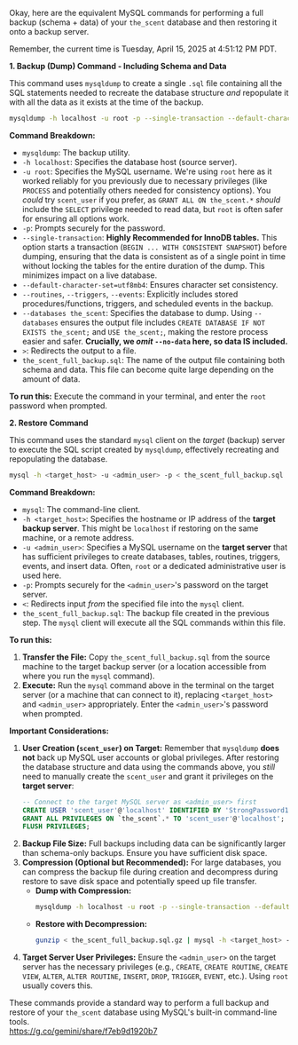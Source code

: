 Okay, here are the equivalent MySQL commands for performing a full backup (schema + data) of your `the_scent` database and then restoring it onto a backup server.

Remember, the current time is Tuesday, April 15, 2025 at 4:51:12 PM PDT.

**1. Backup (Dump) Command - Including Schema and Data**

This command uses `mysqldump` to create a single `.sql` file containing all the SQL statements needed to recreate the database structure *and* repopulate it with all the data as it exists at the time of the backup.

```bash
mysqldump -h localhost -u root -p --single-transaction --default-character-set=utf8mb4 --routines --triggers --events --databases the_scent > the_scent_full_backup.sql
```

**Command Breakdown:**

* `mysqldump`: The backup utility.
* `-h localhost`: Specifies the database host (source server).
* `-u root`: Specifies the MySQL username. We're using `root` here as it worked reliably for you previously due to necessary privileges (like `PROCESS` and potentially others needed for consistency options). You *could* try `scent_user` if you prefer, as `GRANT ALL ON the_scent.*` *should* include the `SELECT` privilege needed to read data, but `root` is often safer for ensuring all options work.
* `-p`: Prompts securely for the password.
* `--single-transaction`: **Highly Recommended for InnoDB tables.** This option starts a transaction (`BEGIN ... WITH CONSISTENT SNAPSHOT`) before dumping, ensuring that the data is consistent as of a single point in time without locking the tables for the entire duration of the dump. This minimizes impact on a live database.
* `--default-character-set=utf8mb4`: Ensures character set consistency.
* `--routines`, `--triggers`, `--events`: Explicitly includes stored procedures/functions, triggers, and scheduled events in the backup.
* `--databases the_scent`: Specifies the database to dump. Using `--databases` ensures the output file includes `CREATE DATABASE IF NOT EXISTS the_scent;` and `USE the_scent;`, making the restore process easier and safer. **Crucially, we *omit* `--no-data` here, so data IS included.**
* `>`: Redirects the output to a file.
* `the_scent_full_backup.sql`: The name of the output file containing both schema and data. This file can become quite large depending on the amount of data.

**To run this:**
Execute the command in your terminal, and enter the `root` password when prompted.

**2. Restore Command**

This command uses the standard `mysql` client on the *target* (backup) server to execute the SQL script created by `mysqldump`, effectively recreating and repopulating the database.

```bash
mysql -h <target_host> -u <admin_user> -p < the_scent_full_backup.sql
```

**Command Breakdown:**

* `mysql`: The command-line client.
* `-h <target_host>`: Specifies the hostname or IP address of the **target backup server**. This might be `localhost` if restoring on the same machine, or a remote address.
* `-u <admin_user>`: Specifies a MySQL username on the **target server** that has sufficient privileges to create databases, tables, routines, triggers, events, and insert data. Often, `root` or a dedicated administrative user is used here.
* `-p`: Prompts securely for the `<admin_user>`'s password on the target server.
* `<`: Redirects input *from* the specified file into the `mysql` client.
* `the_scent_full_backup.sql`: The backup file created in the previous step. The `mysql` client will execute all the SQL commands within this file.

**To run this:**
1.  **Transfer the File:** Copy `the_scent_full_backup.sql` from the source machine to the target backup server (or a location accessible from where you run the `mysql` command).
2.  **Execute:** Run the `mysql` command above in the terminal on the target server (or a machine that can connect to it), replacing `<target_host>` and `<admin_user>` appropriately. Enter the `<admin_user>`'s password when prompted.

**Important Considerations:**

1.  **User Creation (`scent_user`) on Target:** Remember that `mysqldump` **does not** back up MySQL user accounts or global privileges. After restoring the database structure and data using the commands above, you *still* need to manually create the `scent_user` and grant it privileges on the **target server**:
    ```sql
    -- Connect to the target MySQL server as <admin_user> first
    CREATE USER 'scent_user'@'localhost' IDENTIFIED BY 'StrongPassword123'; -- Adjust host ('localhost') if needed
    GRANT ALL PRIVILEGES ON `the_scent`.* TO 'scent_user'@'localhost'; -- Or specific privileges
    FLUSH PRIVILEGES;
    ```
2.  **Backup File Size:** Full backups including data can be significantly larger than schema-only backups. Ensure you have sufficient disk space.
3.  **Compression (Optional but Recommended):** For large databases, you can compress the backup file during creation and decompress during restore to save disk space and potentially speed up file transfer.
    * **Dump with Compression:**
        ```bash
        mysqldump -h localhost -u root -p --single-transaction --default-character-set=utf8mb4 --routines --triggers --events --databases the_scent | gzip > the_scent_full_backup.sql.gz
        ```
    * **Restore with Decompression:**
        ```bash
        gunzip < the_scent_full_backup.sql.gz | mysql -h <target_host> -u <admin_user> -p
        ```
4.  **Target Server User Privileges:** Ensure the `<admin_user>` on the target server has the necessary privileges (e.g., `CREATE`, `CREATE ROUTINE`, `CREATE VIEW`, `ALTER`, `ALTER ROUTINE`, `INSERT`, `DROP`, `TRIGGER`, `EVENT`, etc.). Using `root` usually covers this.

These commands provide a standard way to perform a full backup and restore of your `the_scent` database using MySQL's built-in command-line tools.  
https://g.co/gemini/share/f7eb9d1920b7
